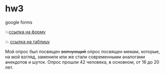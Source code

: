 # hw3
google forms


:collision:[ссылка на форму](https://vk.com/away.php?to=https%3A%2F%2Fdocs.google.com%2Fforms%2Fd%2Fe%2F1FAIpQLSe6L5wkziLY90eSxzSmPoOcaL2LjkJAaEpJDYyKSBOBfQS1dg%2Fviewform&post=52644341_6981&cc_key=) 

:collision: [ссылка на таблицу](https://docs.google.com/spreadsheets/d/1YVIxRCiAwWwKW758LmRJyiborm55vNTx-PeGbn1hH7o/edit#gid=1754307624)

Мой опрос был посвящен ~~волнующий~~ опрос посвящен мемам, которые, на мой взгляд, заменили или же стали современными аналогами анекдотов и шуток. Опрос прошли 42 человека, в основном, от 16 до 20 лет. 
